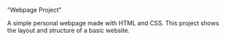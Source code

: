 "Webpage Project"

A simple personal webpage made with HTML and CSS. This project 
shows the layout and structure of a basic website.
